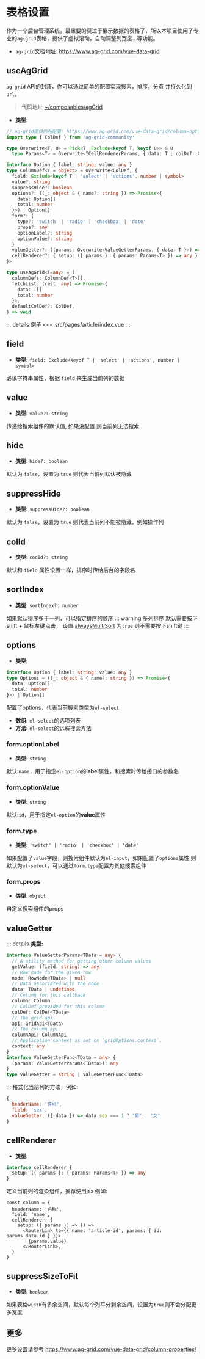 # 表格设置
作为一个后台管理系统，最重要的莫过于展示数据的表格了，所以本项目使用了专业的`ag-grid`表格，提供了虚拟滚动，自动调整列宽度...等功能。
- `ag-grid`文档地址: https://www.ag-grid.com/vue-data-grid

## useAgGrid
`ag-grid` API的封装，你可以通过简单的配置实现搜索，排序，分页 并持久化到 `url`。
> 代码地址 [~/composables/agGrid](https://github.com/zhiyuanzmj/vitesse-element-admin/blob/main/src/composables/agGrid.ts)
- **类型:**
``` ts
// ag-grid提供的列配置: https://www.ag-grid.com/vue-data-grid/column-options
import type { ColDef } from 'ag-grid-community'

type Overwrite<T, U> = Pick<T, Exclude<keyof T, keyof U>> & U
  type Params<T> = Overwrite<ICellRendererParams, { data: T ; colDef: ColDef }>

interface Option { label: string; value: any }
type ColumnDef<T = object> = Overwrite<ColDef, {
  field: Exclude<keyof T | 'select' | 'actions', number | symbol>
  value?: string
  suppressHide?: boolean
  options?: ((_: object & { name?: string }) => Promise<{
    data: Option[]
    total: number
  }>) | Option[]
  form?: {
    type?: 'switch' | 'radio' | 'checkbox' | 'date'
    props?: any
    optionLabel?: string
    optionValue?: string
  }
  valueGetter?: ((params: Overwrite<ValueGetterParams, { data: T }>) => any) | string
  cellRenderer?: { setup: ({ params }: { params: Params<T> }) => any }
}>

type useAgGrid<T=any> = (
  columnDefs: ColumnDef<T>[],
  fetchList: (rest: any) => Promise<{
    data: T[]
    total: number
  }>,
  defaultColDef?: ColDef,
) => void
```

::: details 例子
<<< src/pages/article/index.vue
:::

## field
- **类型:** `field: Exclude<keyof T | 'select' | 'actions', number | symbol>`

必填字符串属性，根据 `field` 来生成当前列的数据

## value
- **类型:** `value?: string`

传递给搜索组件的默认值, 如果没配置 则当前列无法搜索

## hide
- **类型:** `hide?: boolean`

默认为 `false`，设置为 `true` 则代表当前列默认被隐藏


## suppressHide
- **类型:** `suppressHide?: boolean`

默认为 `false`，设置为 `true` 则代表当前列不能被隐藏，例如操作列

## colId
- **类型:** `codId?: string`

默认和 `field` 属性设置一样，排序时传给后台的字段名

## sortIndex
- **类型:** `sortIndex?: number`

如果默认排序多于一列，可以指定排序的顺序
::: warning 多列排序
 默认需要按下shift + 鼠标左键点击，
设置 [alwaysMultiSort](https://www.ag-grid.com/vue-data-grid/grid-options/#reference-sort-alwaysMultiSort) 为`true` 则不需要按下shift键
:::

## options
- **类型:**
```ts
interface Option { label: string; value: any }
type Options = ((_: object & { name?: string }) => Promise<{
  data: Option[]
  total: number
}>) | Option[]
```
配置了options，代表当前搜索类型为`el-select`
- **数组:** `el-select`的选项列表 
- **方法:** `el-select`的远程搜索方法

### form.optionLabel
- **类型:** `string`

默认:`name`，用于指定`el-option`的**label**属性，和搜索时传给接口的参数名
### form.optionValue
- **类型:** `string`

默认:`id`，用于指定`el-option`的**value**属性

### form.type
- **类型:** `'switch' | 'radio' | 'checkbox' | 'date'`

如果配置了`value`字段，则搜索组件默认为`el-input`，如果配置了`options`属性 则默认为`el-select`，可以通过`form.type`配置为其他搜索组件

### form.props
- **类型:** `object`

自定义搜索组件的props

## valueGetter
::: details **类型:**
```ts
interface ValueGetterParams<TData = any> {
  // A utility method for getting other column values
  getValue: (field: string) => any
  // Row node for the given row
  node: RowNode<TData> | null
  // Data associated with the node
  data: TData | undefined
  // Column for this callback
  column: Column
  // ColDef provided for this column
  colDef: ColDef<TData>
  // The grid api.
  api: GridApi<TData>
  // The column api.
  columnApi: ColumnApi
  // Application context as set on `gridOptions.context`.
  context: any
}
interface ValueGetterFunc<TData = any> {
  (params: ValueGetterParams<TData>): any
}
type valueGetter = string | ValueGetterFunc<TData>
```
:::
格式化当前列的方法，例如:
``` js
{ 
  headerName: '性别', 
  field: 'sex', 
  valueGetter: ({ data }) => data.sex === 1 ? '男' : '女' 
}
```

## cellRenderer
- **类型:**
``` ts
interface cellRenderer {
  setup: ({ params }: { params: Params<T> }) => any
}
```
定义当前列的渲染组件，推荐使用jsx 例如:
``` tsx
const column = {
  headerName: '名称',
  field: 'name',
  cellRenderer: {
    setup: ({ params }) => () =>
      <RouterLink to={{ name: 'article-id', params: { id: params.data.id } }}>
        {params.value}
      </RouterLink>,
  }
}
```

## suppressSizeToFit
- **类型:** `boolean`

如果表格`width`有多余空间，默认每个列平分剩余空间，设置为`true`则不会分配更多宽度


## 更多
更多设置请参考 https://www.ag-grid.com/vue-data-grid/column-properties/


